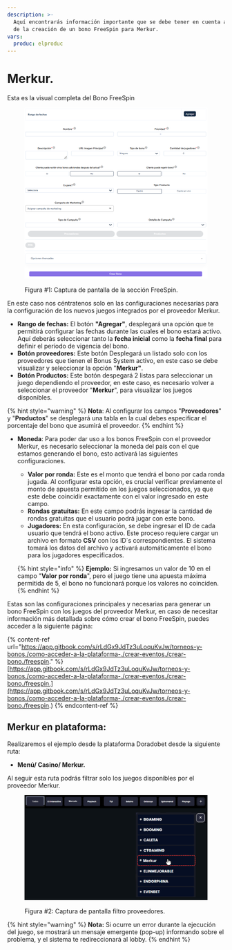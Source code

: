 ```yaml
---
description: >-
  Aquí encontrarás información importante que se debe tener en cuenta al momento
  de la creación de un bono FreeSpin para Merkur.
vars:
  produc: elproduc
---
```


# Merkur.

Esta es la visual completa del Bono FreeSpin

<figure><img src=".gitbook/assets/image.png" alt="" width="563"><figcaption><p>Figura #1: Captura de pantalla de la sección FreeSpin.</p></figcaption></figure>

En este caso nos céntratenos solo en las configuraciones necesarias para la configuración de los nuevos juegos integrados por el proveedor Merkur.

* **Rango de fechas:** El botón **"Agregar"**, desplegará una opción que te permitirá configurar las fechas durante las cuales el bono estará activo. Aquí deberás seleccionar tanto la **fecha inicial** como la **fecha final** para definir el período de vigencia del bono.
* **Botón proveedores:** Este botón Desplegará un listado solo con los proveedores que tienen el Bonus System activo, en este caso se debe visualizar y seleccionar la opción "**Merkur"**.
* **Botón Productos:** Este botón despegará 2 listas para seleccionar un juego dependiendo el proveedor, en este caso, es necesario volver a seleccionar el proveedor "**Merkur**", para visualizar los juegos disponibles.

{% hint style="warning" %}
**Nota**: Al configurar los campos "**Proveedores**" y "**Productos**" se desplegará una tabla en la cual debes especificar el porcentaje del bono que asumirá el proveedor.
{% endhint %}

*   **Moneda**: Para poder dar uso a los bonos FreeSpin con el proveedor Merkur, es necesario seleccionar la moneda del país con el que estamos generando el bono, esto activará las siguientes configuraciones.

    * **Valor por ronda:** Este es el monto que tendrá el bono por cada ronda jugada. Al configurar esta opción, es crucial verificar previamente el monto de apuesta permitido en los juegos seleccionados, ya que este debe coincidir exactamente con el valor ingresado en este campo.
    * **Rondas gratuitas:** En este campo podrás ingresar la cantidad de rondas gratuitas que el usuario podrá jugar con este bono.
    * **Jugadores:** En esta configuración, se debe ingresar el ID de cada usuario que tendrá el bono activo. Este proceso requiere cargar un archivo en formato **CSV** con los ID´s correspondientes. El sistema tomará los datos del archivo y activará automáticamente el bono para los jugadores especificados.

    {% hint style="info" %}
    **Ejemplo:** Si ingresamos un valor de 10 en el campo "**Valor por ronda**", pero el juego tiene una apuesta máxima permitida de 5, el bono no funcionará porque los valores no coinciden.
    {% endhint %}

Estas son las configuraciones principales y necesarias para generar un bono FreeSpin con los juegos del proveedor Merkur, en caso de necesitar información más detallada sobre cómo crear el bono FreeSpin, puedes acceder a la siguiente página:

{% content-ref url="https://app.gitbook.com/s/rLdGx9JdTz3uLoquKvJw/torneos-y-bonos./como-acceder-a-la-plataforma-./crear-eventos./crear-bono./freespin." %}
[https://app.gitbook.com/s/rLdGx9JdTz3uLoquKvJw/torneos-y-bonos./como-acceder-a-la-plataforma-./crear-eventos./crear-bono./freespin.](https://app.gitbook.com/s/rLdGx9JdTz3uLoquKvJw/torneos-y-bonos./como-acceder-a-la-plataforma-./crear-eventos./crear-bono./freespin.)
{% endcontent-ref %}

## Merkur en plataforma:

Realizaremos el ejemplo desde la plataforma Doradobet desde la siguiente ruta:&#x20;

* **Menú/ Casino/ Merkur.**

Al seguir esta ruta podrás filtrar solo los juegos disponibles por el proveedor Merkur.

<figure><img src=".gitbook/assets/image (1).png" alt=""><figcaption><p>Figura #2: Captura de pantalla filtro proveedores.</p></figcaption></figure>

{% hint style="warning" %}
**Nota:** Si ocurre un error durante la ejecución del juego, se mostrará un mensaje emergente (pop-up) informando sobre el problema, y el sistema te redireccionará al lobby.
{% endhint %}
